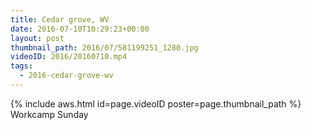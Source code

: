 ```yaml
---
title: Cedar grove, WV
date: 2016-07-10T10:29:23+00:00
layout: post
thumbnail_path: 2016/07/581199251_1280.jpg
videoID: 2016/20160710.mp4
tags:
  - 2016-cedar-grove-wv
---
```

{% include aws.html id=page.videoID poster=page.thumbnail_path %}
Workcamp Sunday